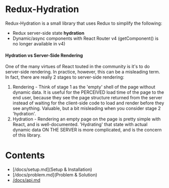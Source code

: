 # Redux-Hydration
Redux-Hydration is a small library that uses Redux to simplify the following:

- Redux server-side state **hydration**
- Dynamic/async components with React Router v4 (getComponent() is no longer available in v4)

#### Hydration vs Server-Side Rendering
One of the many virtues of React touted in the community is it's to do server-side rendering. In practice, however, this can be a misleading term. In fact, there are really 2 stages to server-side rendering:

1. Rendering - Think of stage 1 as the 'empty' shell of the page without dynamic data. It is useful for the PERCEIVED load time of the page to the end user, because they see the page structure returned from the server instead of waiting for the client-side code to load and render before they see anything. Valuable, but a bit misleading when you consider stage 2 'hydration'.
2. Hydration - Rendering an empty page on the page is pretty simple with React, and is well-documented. 'Hydrating' that state with actual dynamic data ON THE SERVER is more complicated, and is the concern of this library.

# Contents
- [/docs/setup.md](Setup & Installation)
- [/docs/problem.md](Problem & Solution)
- [/docs/api.md](API)